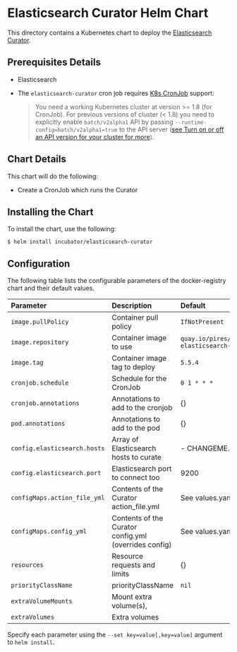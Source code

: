 # Elasticsearch Curator Helm Chart

This directory contains a Kubernetes chart to deploy the [Elasticsearch Curator](https://github.com/elastic/curator).

## Prerequisites Details

* Elasticsearch

* The `elasticsearch-curator` cron job requires [K8s CronJob](https://kubernetes.io/docs/concepts/workloads/controllers/cron-jobs/) support: 
    > You need a working Kubernetes cluster at version >= 1.8 (for CronJob). For previous versions of cluster (< 1.8) you need to explicitly enable `batch/v2alpha1` API by passing `--runtime-config=batch/v2alpha1=true` to the API server ([see Turn on or off an API version for your cluster for more](https://kubernetes.io/docs/admin/cluster-management/#turn-on-or-off-an-api-version-for-your-cluster)).

## Chart Details

This chart will do the following:

* Create a CronJob which runs the Curator

## Installing the Chart

To install the chart, use the following:

```console
$ helm install incubator/elasticsearch-curator
```

## Configuration

The following table lists the configurable parameters of the docker-registry chart and
their default values.

|          Parameter           |                      Description                      |                   Default                    |
| :--------------------------- | :---------------------------------------------------- | :------------------------------------------- |
| `image.pullPolicy`           | Container pull policy                                 | `IfNotPresent`                               |
| `image.repository`           | Container image to use                                | `quay.io/pires/docker-elasticsearch-curator` |
| `image.tag`                  | Container image tag to deploy                         | `5.5.4`                                      |
| `cronjob.schedule`           | Schedule for the CronJob                              | `0 1 * * *`                                  |
| `cronjob.annotations`        | Annotations to add to the cronjob                     | {}                                           |
| `pod.annotations`            | Annotations to add to the pod                         | {}                                           |
| `config.elasticsearch.hosts` | Array of Elasticsearch hosts to curate                | - CHANGEME.host                              |
| `config.elasticsearch.port`  | Elasticsearch port to connect too                     | 9200                                         |
| `configMaps.action_file_yml` | Contents of the Curator action_file.yml               | See values.yaml                              |
| `configMaps.config_yml`      | Contents of the Curator config.yml (overrides config) | See values.yaml                              |
| `resources`                  | Resource requests and limits                          | {}                                           |
| `priorityClassName`          | priorityClassName                                     | `nil`                                        |
| `extraVolumeMounts`          | Mount extra volume(s),                                |                                              |
| `extraVolumes`               | Extra volumes                                         |                                              |

Specify each parameter using the `--set key=value[,key=value]` argument to
`helm install`.
